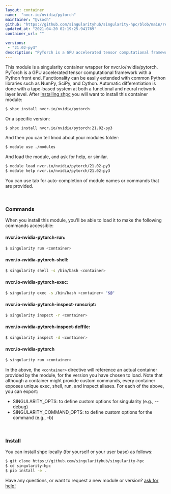 ```yaml
---
layout: container
name:  "nvcr.io/nvidia/pytorch"
maintainer: "@vsoch"
github: "https://github.com/singularityhub/singularity-hpc/blob/main/registry/nvcr.io/nvidia/pytorch/container.yaml"
updated_at: "2021-04-20 02:19:25.941769"
container_url: ""

versions:
 - "21.02-py3"
description: "PyTorch is a GPU accelerated tensor computational framework with a Python front end. Functionality can be easily extended with common Python libraries such as NumPy, SciPy, and Cython. Automatic differentiation is done with a tape-based system at both a functional and neural network layer level."
---
```


This module is a singularity container wrapper for nvcr.io/nvidia/pytorch.
PyTorch is a GPU accelerated tensor computational framework with a Python front end. Functionality can be easily extended with common Python libraries such as NumPy, SciPy, and Cython. Automatic differentiation is done with a tape-based system at both a functional and neural network layer level.
After [installing shpc](#install) you will want to install this container module:

```bash
$ shpc install nvcr.io/nvidia/pytorch
```

Or a specific version:

```bash
$ shpc install nvcr.io/nvidia/pytorch:21.02-py3
```

And then you can tell lmod about your modules folder:

```bash
$ module use ./modules
```

And load the module, and ask for help, or similar.

```bash
$ module load nvcr.io/nvidia/pytorch/21.02-py3
$ module help nvcr.io/nvidia/pytorch/21.02-py3
```

You can use tab for auto-completion of module names or commands that are provided.

<br>

### Commands

When you install this module, you'll be able to load it to make the following commands accessible:

#### nvcr.io-nvidia-pytorch-run:

```bash
$ singularity run <container>
```

#### nvcr.io-nvidia-pytorch-shell:

```bash
$ singularity shell -s /bin/bash <container>
```

#### nvcr.io-nvidia-pytorch-exec:

```bash
$ singularity exec -s /bin/bash <container> "$@"
```

#### nvcr.io-nvidia-pytorch-inspect-runscript:

```bash
$ singularity inspect -r <container>
```

#### nvcr.io-nvidia-pytorch-inspect-deffile:

```bash
$ singularity inspect -d <container>
```



#### nvcr.io-nvidia-pytorch

```bash
$ singularity run <container>
```


In the above, the `<container>` directive will reference an actual container provided
by the module, for the version you have chosen to load. Note that although a container
might provide custom commands, every container exposes unique exec, shell, run, and
inspect aliases. For each of the above, you can export:

 - SINGULARITY_OPTS: to define custom options for singularity (e.g., --debug)
 - SINGULARITY_COMMAND_OPTS: to define custom options for the command (e.g., -b)

<br>
  
### Install

You can install shpc locally (for yourself or your user base) as follows:

```bash
$ git clone https://github.com/singularityhub/singularity-hpc
$ cd singularity-hpc
$ pip install -e .
```

Have any questions, or want to request a new module or version? [ask for help!](https://github.com/singularityhub/singularity-hpc/issues)